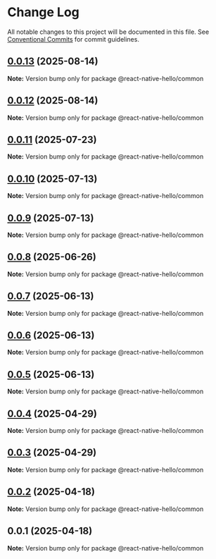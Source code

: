 # Change Log

All notable changes to this project will be documented in this file.
See [Conventional Commits](https://conventionalcommits.org) for commit guidelines.

## [0.0.13](https://github.com/ajp8164/react-native-hello/compare/@react-native-hello/common@0.0.12...@react-native-hello/common@0.0.13) (2025-08-14)

**Note:** Version bump only for package @react-native-hello/common

## [0.0.12](https://github.com/ajp8164/react-native-hello/compare/@react-native-hello/common@0.0.11...@react-native-hello/common@0.0.12) (2025-08-14)

**Note:** Version bump only for package @react-native-hello/common

## [0.0.11](https://github.com/ajp8164/react-native-hello/compare/@react-native-hello/common@0.0.10...@react-native-hello/common@0.0.11) (2025-07-23)

**Note:** Version bump only for package @react-native-hello/common

## [0.0.10](https://github.com/ajp8164/react-native-hello/compare/@react-native-hello/common@0.0.9...@react-native-hello/common@0.0.10) (2025-07-13)

**Note:** Version bump only for package @react-native-hello/common

## [0.0.9](https://github.com/ajp8164/react-native-hello/compare/@react-native-hello/common@0.0.8...@react-native-hello/common@0.0.9) (2025-07-13)

**Note:** Version bump only for package @react-native-hello/common

## [0.0.8](https://github.com/ajp8164/react-native-hello/compare/@react-native-hello/common@0.0.7...@react-native-hello/common@0.0.8) (2025-06-26)

**Note:** Version bump only for package @react-native-hello/common

## [0.0.7](https://github.com/ajp8164/react-native-hello/compare/@react-native-hello/common@0.0.6...@react-native-hello/common@0.0.7) (2025-06-13)

**Note:** Version bump only for package @react-native-hello/common

## [0.0.6](https://github.com/ajp8164/react-native-hello/compare/@react-native-hello/common@0.0.5...@react-native-hello/common@0.0.6) (2025-06-13)

**Note:** Version bump only for package @react-native-hello/common

## [0.0.5](https://github.com/ajp8164/react-native-hello/compare/@react-native-hello/common@0.0.4...@react-native-hello/common@0.0.5) (2025-06-13)

**Note:** Version bump only for package @react-native-hello/common

## [0.0.4](https://github.com/ajp8164/react-native-hello/compare/@react-native-hello/common@0.0.3...@react-native-hello/common@0.0.4) (2025-04-29)

**Note:** Version bump only for package @react-native-hello/common

## [0.0.3](https://github.com/ajp8164/react-native-hello/compare/@react-native-hello/common@0.0.2...@react-native-hello/common@0.0.3) (2025-04-29)

**Note:** Version bump only for package @react-native-hello/common

## [0.0.2](https://github.com/ajp8164/react-native-hello/compare/@react-native-hello/common@0.0.1...@react-native-hello/common@0.0.2) (2025-04-18)

**Note:** Version bump only for package @react-native-hello/common

## 0.0.1 (2025-04-18)

**Note:** Version bump only for package @react-native-hello/common

